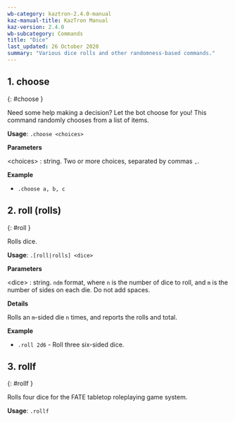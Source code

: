 ```yaml
---
wb-category: kaztron-2.4.0-manual
kaz-manual-title: KazTron Manual
kaz-version: 2.4.0
wb-subcategory: Commands
title: "Dice"
last_updated: 26 October 2020
summary: "Various dice rolls and other randomness-based commands."
---
```



## 1. choose
{: #choose }

Need some help making a decision? Let the bot choose for you! This command
randomly chooses from a list of items.

**Usage**: `.choose <choices>`

**Parameters**

&lt;choices&gt;
: string. Two or more choices, separated by commas `,`.




**Example**

* `.choose a, b, c`

## 2. roll (rolls)
{: #roll }

Rolls dice.

**Usage**: `.[roll|rolls] <dice>`

**Parameters**

&lt;dice&gt;
: string. `ndm` format, where `n` is the number of dice to roll, and `m` is the number of sides on each die. Do not add spaces.




**Details**

Rolls an `m`-sided die `n` times, and reports the rolls and total.

**Example**

* `.roll 2d6` - Roll three six-sided dice.

## 3. rollf
{: #rollf }

Rolls four dice for the FATE tabletop roleplaying game system.

**Usage**: `.rollf`

